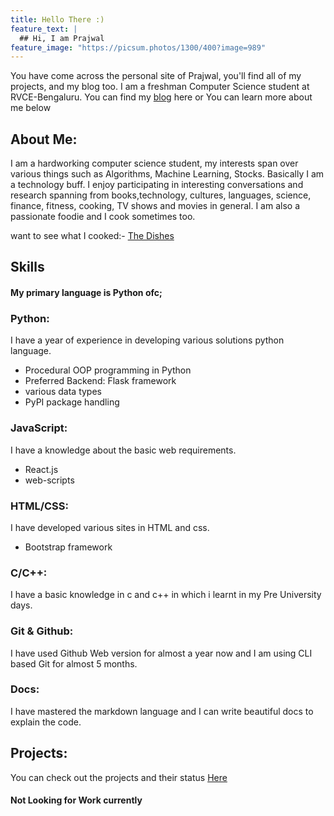 ```yaml
---
title: Hello There :)
feature_text: |
  ## Hi, I am Prajwal
feature_image: "https://picsum.photos/1300/400?image=989"
---
```


You have come across the personal site of Prajwal, you'll find all of my projects, and my blog too. I am a freshman Computer Science student at RVCE-Bengaluru. You can find my [blog](blog/) here or You can learn more about me below

## About Me:
I am a hardworking computer science student, my interests span over various things such as Algorithms, Machine Learning, Stocks.
Basically I am a technology buff. I enjoy participating in interesting conversations and research spanning from books,technology, cultures, languages, science, finance, fitness, cooking, TV shows and movies in general.
I am also a passionate foodie and I cook sometimes too.

want to see what I cooked:- [The Dishes](/)

## Skills

#### My primary language is Python ofc;

###  Python: <br/>
I have a year of experience in developing various solutions python language.
+ Procedural OOP programming in Python 
+ Preferred Backend: Flask framework
+ various data types
+ PyPI package handling

### JavaScript:<br/>
I have a knowledge about the basic web requirements.
+ React.js
+ web-scripts

### HTML/CSS:<br/>
I have developed various sites in HTML and css.
+ Bootstrap framework

### C/C++: <br/>
I have a basic knowledge in c and c++ in which i learnt in my Pre University days.

### Git & Github: <br/>
I have used Github Web version for almost a year now and I am using CLI based Git for almost 5 months.

### Docs: <br/>
I have mastered the markdown language and I can write beautiful docs to explain the code.

## Projects:
You can check out the projects and their status [Here](/projects/)

#### Not Looking for Work currently